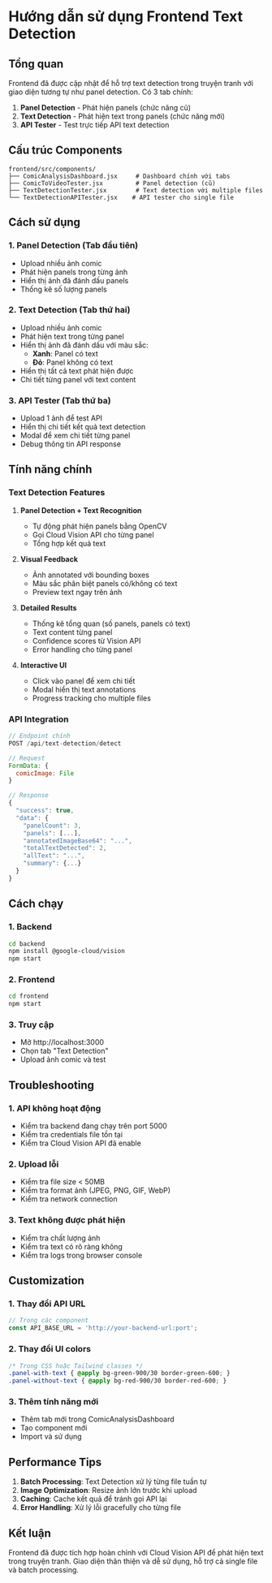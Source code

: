 # Hướng dẫn sử dụng Frontend Text Detection

## Tổng quan

Frontend đã được cập nhật để hỗ trợ text detection trong truyện tranh với giao diện tương tự như panel detection. Có 3 tab chính:

1. **Panel Detection** - Phát hiện panels (chức năng cũ)
2. **Text Detection** - Phát hiện text trong panels (chức năng mới)
3. **API Tester** - Test trực tiếp API text detection

## Cấu trúc Components

```
frontend/src/components/
├── ComicAnalysisDashboard.jsx     # Dashboard chính với tabs
├── ComicToVideoTester.jsx         # Panel detection (cũ)
├── TextDetectionTester.jsx        # Text detection với multiple files
└── TextDetectionAPITester.jsx    # API tester cho single file
```

## Cách sử dụng

### 1. Panel Detection (Tab đầu tiên)
- Upload nhiều ảnh comic
- Phát hiện panels trong từng ảnh
- Hiển thị ảnh đã đánh dấu panels
- Thống kê số lượng panels

### 2. Text Detection (Tab thứ hai)
- Upload nhiều ảnh comic
- Phát hiện text trong từng panel
- Hiển thị ảnh đã đánh dấu với màu sắc:
  - **Xanh**: Panel có text
  - **Đỏ**: Panel không có text
- Hiển thị tất cả text phát hiện được
- Chi tiết từng panel với text content

### 3. API Tester (Tab thứ ba)
- Upload 1 ảnh để test API
- Hiển thị chi tiết kết quả text detection
- Modal để xem chi tiết từng panel
- Debug thông tin API response

## Tính năng chính

### Text Detection Features

1. **Panel Detection + Text Recognition**
   - Tự động phát hiện panels bằng OpenCV
   - Gọi Cloud Vision API cho từng panel
   - Tổng hợp kết quả text

2. **Visual Feedback**
   - Ảnh annotated với bounding boxes
   - Màu sắc phân biệt panels có/không có text
   - Preview text ngay trên ảnh

3. **Detailed Results**
   - Thống kê tổng quan (số panels, panels có text)
   - Text content từng panel
   - Confidence scores từ Vision API
   - Error handling cho từng panel

4. **Interactive UI**
   - Click vào panel để xem chi tiết
   - Modal hiển thị text annotations
   - Progress tracking cho multiple files

### API Integration

```javascript
// Endpoint chính
POST /api/text-detection/detect

// Request
FormData: {
  comicImage: File
}

// Response
{
  "success": true,
  "data": {
    "panelCount": 3,
    "panels": [...],
    "annotatedImageBase64": "...",
    "totalTextDetected": 2,
    "allText": "...",
    "summary": {...}
  }
}
```

## Cách chạy

### 1. Backend
```bash
cd backend
npm install @google-cloud/vision
npm start
```

### 2. Frontend
```bash
cd frontend
npm start
```

### 3. Truy cập
- Mở http://localhost:3000
- Chọn tab "Text Detection"
- Upload ảnh comic và test

## Troubleshooting

### 1. API không hoạt động
- Kiểm tra backend đang chạy trên port 5000
- Kiểm tra credentials file tồn tại
- Kiểm tra Cloud Vision API đã enable

### 2. Upload lỗi
- Kiểm tra file size < 50MB
- Kiểm tra format ảnh (JPEG, PNG, GIF, WebP)
- Kiểm tra network connection

### 3. Text không được phát hiện
- Kiểm tra chất lượng ảnh
- Kiểm tra text có rõ ràng không
- Kiểm tra logs trong browser console

## Customization

### 1. Thay đổi API URL
```javascript
// Trong các component
const API_BASE_URL = 'http://your-backend-url:port';
```

### 2. Thay đổi UI colors
```css
/* Trong CSS hoặc Tailwind classes */
.panel-with-text { @apply bg-green-900/30 border-green-600; }
.panel-without-text { @apply bg-red-900/30 border-red-600; }
```

### 3. Thêm tính năng mới
- Thêm tab mới trong ComicAnalysisDashboard
- Tạo component mới
- Import và sử dụng

## Performance Tips

1. **Batch Processing**: Text Detection xử lý từng file tuần tự
2. **Image Optimization**: Resize ảnh lớn trước khi upload
3. **Caching**: Cache kết quả để tránh gọi API lại
4. **Error Handling**: Xử lý lỗi gracefully cho từng file

## Kết luận

Frontend đã được tích hợp hoàn chỉnh với Cloud Vision API để phát hiện text trong truyện tranh. Giao diện thân thiện và dễ sử dụng, hỗ trợ cả single file và batch processing.
